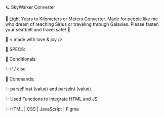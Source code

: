 🪐 SkyWalker Converter

🌟 Light Years to Kilometers or Meters Converter. 
   Made for people like me who dream of reaching Sirius or traveling through Galaxies.
   Please fasten your seatbelt and travel safe! 🌟

🤎 < made with love & joy />


📌 SPECS:

💫 Conditionals:

✨ if / else

💫 Commands:

✨ parseFloat (value) and parselnt (value).

✨ Used Functions to integrate HTML and JS.

✨ HTML | CSS | JavaScript | Figma
